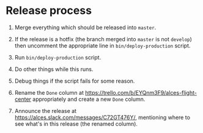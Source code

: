
# Release process

1. Merge everything which should be released into `master`.

2. If the release is a hotfix (the branch merged into `master` is not
   `develop`) then uncomment the appropriate line in `bin/deploy-production`
   script.

3. Run `bin/deploy-production` script.

4. Do other things while this runs.

5. Debug things if the script fails for some reason.

6. Rename the `Done` column at
   https://trello.com/b/EYQnm3F9/alces-flight-center appropriately and create a
   new `Done` column.

7. Announce the release at https://alces.slack.com/messages/C72GT476Y/,
   mentioning where to see what's in this release (the renamed column).
